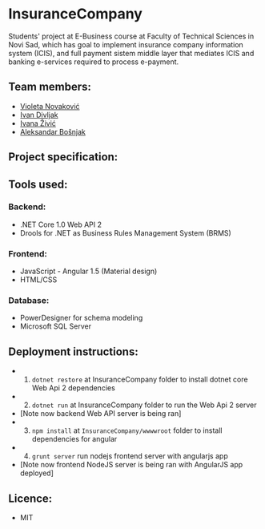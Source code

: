 # InsuranceCompany
Students' project at E-Business course at Faculty of Technical Sciences in Novi Sad, which has goal to implement insurance company information system (ICIS), and full payment sistem middle layer that mediates ICIS and banking e-services required to process e-payment.

## Team members:
  - [Violeta Novaković](https://github.com/Fireblume)
  - [Ivan Divljak](https://github.com/divljiboy)
  - [Ivana Živić](https://github.com/ivanazivi)
  - [Aleksandar Bošnjak](https://github.com/aleksandarbos)

## Project specification:

## Tools used:
### Backend:
  - .NET Core 1.0 Web API 2
  - Drools for .NET as Business Rules Management System (BRMS)
  
### Frontend:
  - JavaScript - Angular 1.5 (Material design)
  - HTML/CSS

### Database:
  - PowerDesigner for schema modeling
  - Microsoft SQL Server
  
## Deployment instructions:
  - 1. ```dotnet restore``` at InsuranceCompany folder to install dotnet core Web Api 2 dependencies
  - 2. ```dotnet run``` at InsuranceCompany folder to run the Web Api 2 server
  - [Note now backend Web API server is being ran]
  - 3. ```npm install``` at ```InsuranceCompany/wwwwroot``` folder to install dependencies for angular 
  - 4. ```grunt server``` run nodejs frontend server with angularjs app
  - [Note now frontend NodeJS server is being ran with AngularJS app deployed]

## Licence:
  - MIT
